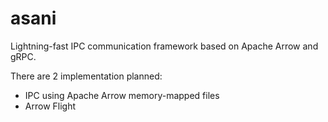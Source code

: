 # asani
Lightning-fast IPC communication framework based on Apache Arrow and gRPC.

There are 2 implementation planned: 
- IPC using Apache Arrow memory-mapped files
- Arrow Flight
